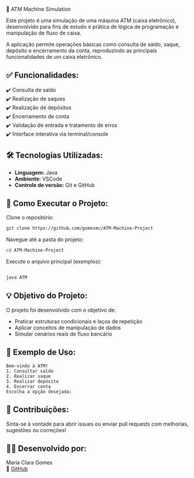 🏧 ATM Machine Simulation

Este projeto é uma simulação de uma máquina ATM (caixa eletrônico), desenvolvido para fins de estudo e prática de lógica de programação e manipulação de fluxo de caixa.

A aplicação permite operações básicas como consulta de saldo, saque, depósito e encerramento da conta, reproduzindo as principais funcionalidades de um caixa eletrônico.

## ✅ Funcionalidades:
✔️ Consulta de saldo  
✔️ Realização de saques  
✔️ Realização de depósitos  
✔️ Encerramento de conta  
✔️ Validação de entrada e tratamento de erros  
✔️ Interface interativa via terminal/console  

## 🛠️ Tecnologias Utilizadas:
- **Linguagem:** Java 
- **Ambiente:** VSCode  
- **Controle de versão:** Git e GitHub  

## 🚀 Como Executar o Projeto:
Clone o repositório:
```bash
git clone https://github.com/gomesmc/ATM-Machine-Project
```

Navegue até a pasta do projeto:
```bash
cd ATM-Machine-Project
```

Execute o arquivo principal (exemplos):
```bash

java ATM

```

## 💡 Objetivo do Projeto:
O projeto foi desenvolvido com o objetivo de:
- Praticar estruturas condicionais e laços de repetição  
- Aplicar conceitos de manipulação de dados  
- Simular cenários reais de fluxo bancário  

## 📄 Exemplo de Uso:
```
Bem-vindo à ATM!
1. Consultar saldo
2. Realizar saque
3. Realizar depósito
4. Encerrar conta
Escolha a opção desejada:
```

## 🤝 Contribuições:
Sinta-se à vontade para abrir issues ou enviar pull requests com melhorias, sugestões ou correções!

## 🙋‍♀️ Desenvolvido por:
Maria Clara Gomes  
🔗 [GitHub](https://github.com/gomesmc)

